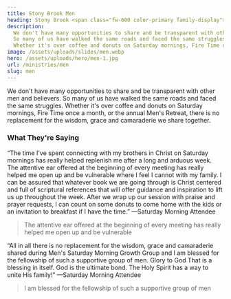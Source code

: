 ```yaml
---
title: Stony Brook Men
heading: Stony Brook <span class="fw-600 color-primary family-display">Men</span>
description:
  We don't have many opportunities to share and be transparent with other men and believers.
  So many of us have walked the same roads and faced the same struggles.
  Whether it's over coffee and donuts on Saturday mornings, Fire Time once a month, or the annual Men's Retreat, there is no replacement for the wisdom, grace and camaraderie we share together.
image: /assets/uploads/slides/men.webp
hero: /assets/uploads/hero/men-1.jpg
url: /ministries/men
slug: men
---
```


<div class="entry-content">

We don't have many opportunities to share and be transparent with other men and believers.
So many of us have walked the same roads and faced the same struggles.
Whether it's over coffee and donuts on Saturday mornings, Fire Time once a month, or the annual Men's Retreat, there is no replacement for the wisdom, grace and camaraderie we share together.

### What They're Saying

&ldquo;The time I've spent connecting with my brothers in Christ on Saturday mornings has really helped replenish me after a long and arduous week.
The attentive ear offered at the beginning of every meeting has really helped me open up and be vulnerable where I feel I cannot with my family.
I can be assured that whatever book we are going through is Christ centered and full of scriptural references that will offer guidance and inspiration to lift us up throughout the week.
After we wrap up our session with praise and prayer requests, I can count on some donuts to come home with the kids or an invitation to breakfast if I have the time.&rdquo;
&mdash;Saturday Morning Attendee

<div class="offset-lg-2 col-lg-8">

> The attentive ear offered at the beginning of every meeting has really helped me open up and be vulnerable

</div>


&ldquo;All in all there is no replacement for the wisdom, grace and camaraderie shared during Men's Saturday Morning Growth Group and I am blessed for the fellowship of such a supportive group of men.
Glory to God
That is a blessing in itself.
God is the ultimate bond.
The Holy Spirit has a way to unite His family!&rdquo;
&mdash;Saturday Morning Attendee

<div class="offset-lg-2 col-lg-8">

> I am blessed for the fellowship of such a supportive group of men

</div>

</div>